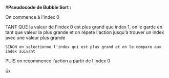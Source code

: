 #**Pseudocode de Bubble Sort :**

On commence à l'index 0

TANT QUE la valeur de l'index 0 est plus grand que index 1, on le garde en tant que valeur la plus grande et on répete l'action jusqu'à trouver un index avec une valeur plus grande

    SINON on selectionne l'index qui est plus grand et on le compare aux index suivant

PUIS on recommence l'action a partir de l'index 0

:thumbsup:
